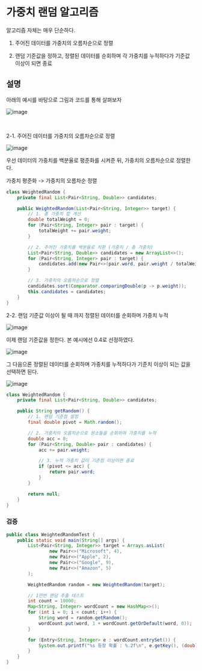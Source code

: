 # 가중치 랜덤 알고리즘

알고리즘 자체는 매우 단순하다.

  1. 주어진 데이터를 가중치의 오름차순으로 정렬

  2. 랜덤 기준값을 정하고, 정렬된 데이터를 순회하며 각 가중치를 누적하다가 기준값 이상이 되면 종료





## 설명


아래의 예시를 바탕으로 그림과 코드를 통해 살펴보자


![image](https://github.com/russell-seo/CodingTest/assets/79154652/87d7d4ff-4b2b-4499-8e7b-aa9546ba36a1)



​

2-1. 주어진 데이터를 가중치의 오름차순으로 정렬

​![image](https://github.com/russell-seo/CodingTest/assets/79154652/3d9c2a6d-2899-474b-9a59-667d4aaee275)


우선 데이터의 가중치를 백분율로 평준화를 시켜준 뒤, 가중치의 오름차순으로 정렬한다.


가중치 평준화 -> 가중치의 오름차순 정렬


~~~java
class WeightedRandom {
    private final List<Pair<String, Double>> candidates;

    public WeightedRandom(List<Pair<String, Integer>> target) {
        // 1. 총 가중치 합 계산
        double totalWeight = 0;
        for (Pair<String, Integer> pair : target) {
            totalWeight += pair.weight;
        }

        // 2. 주어진 가중치를 백분율로 치환 (가중치 / 총 가중치)
        List<Pair<String, Double>> candidates = new ArrayList<>();
        for (Pair<String, Integer> pair : target) {
            candidates.add(new Pair<>(pair.word, pair.weight / totalWeight));
        }

        // 3. 가중치의 오름차순으로 정렬
        candidates.sort(Comparator.comparingDouble(p -> p.weight));
        this.candidates = candidates;
    }
}

~~~


2-2. 랜덤 기준값 이상이 될 때 까지 정렬된 데이터를 순회하며 가중치 누적


![image](https://github.com/russell-seo/CodingTest/assets/79154652/adaa79c7-6c86-4b78-8080-fd263fd0ea91)



이제 랜덤 기준값을 정한다. 본 예시에선 0.4로 선정하였다.

![image](https://github.com/russell-seo/CodingTest/assets/79154652/aa80ee6a-0779-4e87-a4e8-7efc4a105f55)

그 다음으론 정렬된 데이터를 순회하며 가중치를 누적하다가 기준치 이상이 되는 값을 선택하면 된다.


![image](https://github.com/russell-seo/CodingTest/assets/79154652/51bc0425-3413-4874-b02a-20ef6d2d196c)


~~~java
class WeightedRandom {
    private final List<Pair<String, Double>> candidates;

    public String getRandom() {
        // 1. 랜덤 기준점 설정
        final double pivot = Math.random();

        // 2. 가중치의 오름차순으로 원소들을 순회하며 가중치를 누적
        double acc = 0;
        for (Pair<String, Double> pair : candidates) {
            acc += pair.weight;

            // 3. 누적 가중치 값이 기준점 이상이면 종료
            if (pivot <= acc) {
                return pair.word;
            }
        }

        return null;
    }
}
~~~


### 검증

~~~java
public class WeightedRandomTest {
    public static void main(String[] args) {
        List<Pair<String, Integer>> target = Arrays.asList(
                new Pair<>("Microsoft", 4),
                new Pair<>("Apple", 2),
                new Pair<>("Google", 9),
                new Pair<>("Amazon", 5)
        );

        WeightedRandom random = new WeightedRandom(target);

        // 1만번 랜덤 추출 테스트
        int count = 10000;
        Map<String, Integer> wordCount = new HashMap<>();
        for (int i = 0; i < count; i++) {
            String word = random.getRandom();
            wordCount.put(word, 1 + wordCount.getOrDefault(word, 0));
        }

        for (Entry<String, Integer> e : wordCount.entrySet()) {
            System.out.printf("%s 등장 확률 : %.2f\n", e.getKey(), (double) e.getValue() / (double) count);
        }
    }
}
~~~
